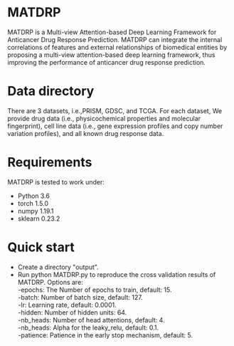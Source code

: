 # MATDRP
MATDRP is a Multi-view Attention-based Deep Learning Framework for Anticancer Drug Response Prediction. MATDRP can integrate the internal correlations of features and external relationships of biomedical entities by proposing a multi-view attention-based deep learning framework, thus improving the performance of anticancer drug response prediction.

# Data directory
There are 3 datasets, i.e.,PRISM, GDSC, and TCGA. For each dataset, We provide drug data (i.e., physicochemical properties and molecular fingerprint), cell line data (i.e., gene expression profiles and copy number variation profiles), and all known drug response data.

# Requirements
MATDRP is tested to work under:
* Python 3.6
* torch 1.5.0
* numpy 1.19.1
* sklearn 0.23.2

# Quick start
* Create a directory "output".  
* Run python MATDRP.py to reproduce the cross validation results of MATDRP. Options are:  
-epochs: The Number of epochs to train, default: 15.  
-batch: Number of batch size, default: 127.  
-lr: Learning rate, default: 0.0001.  
-hidden: Number of hidden units: 64.  
-nb_heads: Number of head attentions, default: 4.  
-nb_heads: Alpha for the leaky_relu, default: 0.1.  
-patience: Patience in the early stop mechanism, default: 5.  
